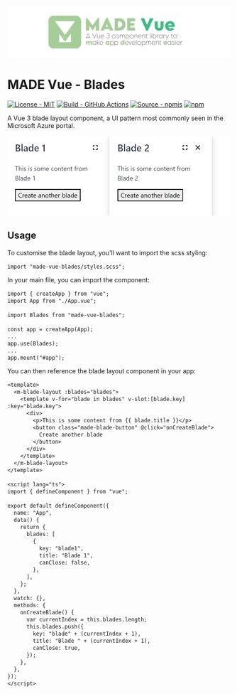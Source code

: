 <img src="https://github.com/MADE-Apps/MADE-Vue/blob/main/assets/ProjectBanner.png" alt="MADE Vue project banner" />

# MADE Vue - Blades

[![License - MIT](https://img.shields.io/badge/License-MIT-yellow)](https://github.com/MADE-Apps/MADE-Vue/blob/main/LICENSE)
[![Build - GitHub Actions](https://github.com/MADE-Apps/MADE-Vue/actions/workflows/made-vue-blades.yml/badge.svg)](https://github.com/MADE-Apps/MADE-Vue/actions/workflows/made-vue-blades.yml)
[![Source - npmjs](https://img.shields.io/npm/v/made-vue-blades)](https://www.npmjs.com/package/made-vue-blades)
[![npm](https://img.shields.io/npm/dt/made-vue-blades)](https://www.npmjs.com/package/made-vue-blades)

A Vue 3 blade layout component, a UI pattern most commonly seen in the Microsoft Azure portal.

<img src="https://raw.githubusercontent.com/MADE-Apps/MADE-Vue/main/assets/components/blade.png" alt="MADE Vue Blade Component" />

## Usage

To customise the blade layout, you'll want to import the scss styling:

```
import "made-vue-blades/styles.scss";
```

In your main file, you can import the component:

```
import { createApp } from "vue";
import App from "./App.vue";

import Blades from "made-vue-blades";

const app = createApp(App);
...
app.use(Blades);
...
app.mount("#app");
```

You can then reference the blade layout component in your app:

```
<template>
  <m-blade-layout :blades="blades">
    <template v-for="blade in blades" v-slot:[blade.key] :key="blade.key">
      <div>
        <p>This is some content from {{ blade.title }}</p>
        <button class="made-blade-button" @click="onCreateBlade">
          Create another blade
        </button>
      </div>
    </template>
  </m-blade-layout>
</template>

<script lang="ts">
import { defineComponent } from "vue";

export default defineComponent({
  name: "App",
  data() {
    return {
      blades: [
        {
          key: "blade1",
          title: "Blade 1",
          canClose: false,
        },
      ],
    };
  },
  watch: {},
  methods: {
    onCreateBlade() {
      var currentIndex = this.blades.length;
      this.blades.push({
        key: "blade" + (currentIndex + 1),
        title: "Blade " + (currentIndex + 1),
        canClose: true,
      });
    },
  },
});
</script>
```
